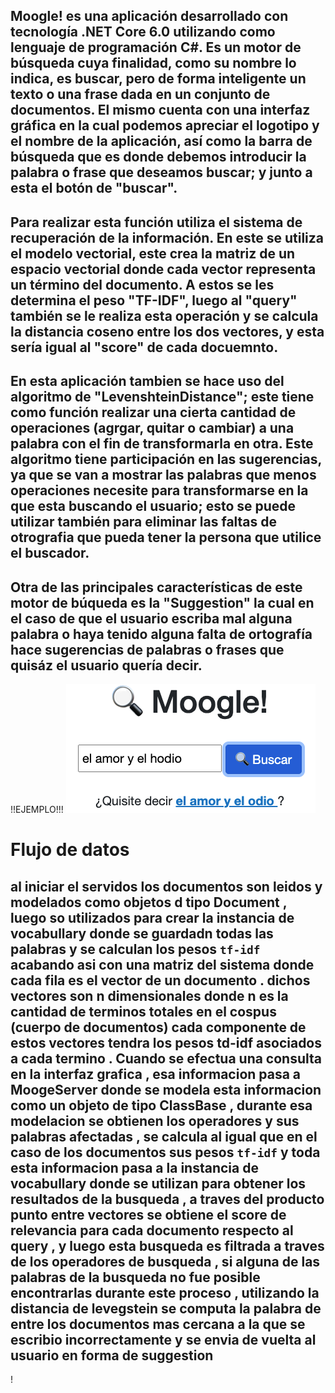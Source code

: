 ## Moogle! es una aplicación desarrollado con tecnología .NET Core 6.0 utilizando como lenguaje de programación C#. Es un motor de búsqueda cuya finalidad, como su nombre lo indica, es buscar, pero de forma inteligente un texto o una frase dada en un conjunto de documentos. El mismo cuenta con una interfaz gráfica en la cual podemos apreciar el logotipo y el nombre de la aplicación, así como la barra de búsqueda que es donde debemos introducir la palabra o frase que deseamos buscar; y junto a esta el botón de "buscar".

## Para realizar esta función utiliza el sistema de recuperación de la información. En este se utiliza el modelo vectorial, este crea la matriz de un espacio vectorial donde cada vector representa un término del documento. A estos se les determina el peso "TF-IDF", luego al "query" también se le realiza esta operación y se calcula la distancia coseno entre los dos vectores, y esta sería igual al "score" de cada docuemnto.

## En esta aplicación tambien se hace uso del algoritmo de "LevenshteinDistance"; este tiene como función realizar una cierta cantidad de operaciones (agrgar, quitar o cambiar) a una palabra con el fin de transformarla en otra. Este algoritmo tiene participación en las sugerencias, ya que se van a mostrar las palabras que menos operaciones necesite para transformarse en la que esta buscando el usuario; esto se puede utilizar también para eliminar las faltas de otrografia que pueda tener la persona que utilice el buscador.

## Otra de las principales características de este motor de búqueda es la "Suggestion" la cual en el caso de que el usuario escriba mal alguna palabra o haya tenido alguna falta de ortografía hace sugerencias de palabras o frases que quisáz el usuario quería decir.

!!EJEMPLO!!!
![](Suggestion.png)

# Flujo de datos

## al iniciar el servidos los documentos son leidos y modelados como objetos d tipo Document , luego so utilizados para crear la instancia de vocabullary donde se guardadn todas las palabras y se calculan los pesos `tf-idf` acabando asi con una matriz del sistema donde cada fila es el vector de un documento . dichos vectores son n dimensionales donde n es la cantidad de terminos totales en el cospus (cuerpo de documentos) cada componente de estos vectores tendra los pesos td-idf asociados a cada termino . Cuando se efectua una consulta en la interfaz grafica , esa informacion pasa a MoogeServer donde se modela esta informacion como un objeto de tipo ClassBase , durante esa modelacion se obtienen los operadores y sus palabras afectadas , se calcula al igual que en el caso de los documentos sus pesos `tf-idf` y toda esta informacion pasa a la instancia de vocabullary donde se utilizan para obtener los resultados de la busqueda , a traves del producto punto entre vectores se obtiene el score de relevancia para cada documento respecto al query , y luego esta busqueda es filtrada a traves de los operadores de busqueda , si alguna de las palabras de la busqueda no fue posible encontrarlas durante este proceso , utilizando la distancia de levegstein se computa la palabra de entre los documentos mas cercana a la que se escribio incorrectamente y se envia de vuelta al usuario en forma de suggestion

!
